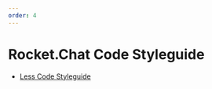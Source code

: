 ```yaml
---
order: 4
---
```


# Rocket.Chat Code Styleguide

- [Less Code Styleguide](https://rocket.chat/docs/developer-guides/code-styleguide/less)
